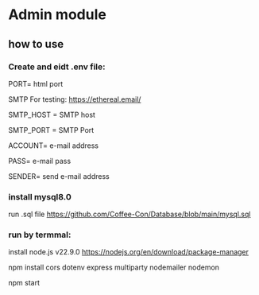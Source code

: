 # Admin module

## how to use

### Create and eidt .env file:

PORT= html port

SMTP For testing: https://ethereal.email/

SMTP_HOST = SMTP host

SMTP_PORT = SMTP Port

ACCOUNT= e-mail address

PASS= e-mail pass

SENDER= send e-mail address

### install mysql8.0

run .sql file https://github.com/Coffee-Con/Database/blob/main/mysql.sql

### run by termmal:

install node.js v22.9.0 https://nodejs.org/en/download/package-manager

npm install cors dotenv express multiparty nodemailer nodemon

npm start

